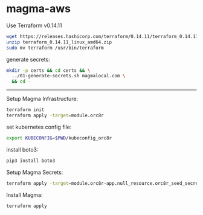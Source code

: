 # magma-aws

Use Terraform v0.14.11
```bash
wget https://releases.hashicorp.com/terraform/0.14.11/terraform_0.14.11_linux_amd64.zip
unzip terraform_0.14.11_linux_amd64.zip
sudo mv terraform /usr/bin/terraform
```

generate secrets:
```bash
mkdir -p certs && cd certs && \
  ../01-generate-secrets.sh magmalocal.com \
  && cd -
```
---

Setup Magma Infrastructure:
```bash
terraform init
terraform apply -target=module.orc8r
```

set kubernetes config file:
```bash
export KUBECONFIG=$PWD/kubeconfig_orc8r
```

install boto3:
```bash
pip3 install boto3
```

Setup Magma Secrets:
```bash
terraform apply -target=module.orc8r-app.null_resource.orc8r_seed_secrets
```

Install Magma:
```bash
terraform apply
```
